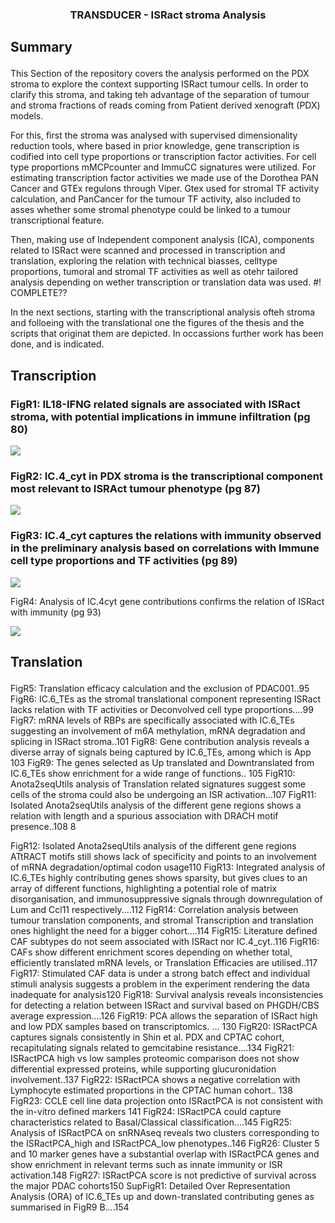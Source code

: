 <!-- PROJECT LOGO -->

<h3 align="center">

TRANSDUCER - ISRact stroma Analysis

</h3>

<h2 align="left">

Summary

</h2>

This Section of the repository covers the analysis performed on the PDX stroma to explore the context supporting ISRact tumour cells. In order to clarify this stroma, and taking teh advantage of the separation of tumour and stroma fractions of reads coming from Patient derived xenograft (PDX) models.

For this, first the stroma was analysed with supervised dimensionality reduction tools, where based in prior knowledge, gene transcription is codified into cell type proportions or transcription factor activities. For cell type proportions mMCPcounter and ImmuCC signatures were utilized. For estimating transcription factor activities we made use of the Dorothea PAN Cancer and GTEx regulons through Viper. Gtex used for stromal TF activity calculation, and PanCancer for the tumour TF activity, also included to asses whether some stromal phenotype could be linked to a tumour transcriptional feature.

Then, making use of Independent component analysis (ICA), components related to ISRact were scanned and processed in transcription and translation, exploring the relation with technical biasses, celltype proportions, tumoral and stromal TF activities as well as otehr tailored analysis depending on wether transcription or translation data was used. #! COMPLETE??


In the next sections, starting with the transcriptional analysis ofteh stroma and folloeing with the translational one the figures of the thesis and the scripts that originat them are depicted. In occassions further work has been done, and is indicated.

<h2 align="left">

Transcription

</h2>

<h3 align="left">

FigR1: IL18-IFNG related signals are associated with ISRact stroma, with potential implications in
immune infiltration (pg 80)

</h3>

<img src="replacewithpath/FigR1/FigR1.png">


<h3 align="left">

FigR2: IC.4_cyt in PDX stroma is the transcriptional component most relevant to ISRAct tumour
phenotype (pg 87)

</h3>

<img src="replacewithpath/FigR2/FigR2.png">


<h3 align="left">

FigR3: IC.4_cyt captures the relations with immunity observed in the preliminary analysis based on
correlations with Immune cell type proportions and TF activities (pg 89)

</h3>

<img src="replacewithpath/FigR3/FigR3.png">


FigR4: Analysis of IC.4cyt gene contributions confirms the relation of ISRact with immunity (pg 93)

</h3>

<img src="replacewithpath/FigR4/FigR4.png">




<h2 align="left">

Translation

</h2>





FigR5: Translation efficacy calculation and the exclusion of PDAC001..95
FigR6: IC.6_TEs as the stromal translational component representing ISRact lacks relation with TF
activities or Deconvolved cell type proportions....99
FigR7: mRNA levels of RBPs are specifically associated with IC.6_TEs suggesting an involvement of
m6A methylation, mRNA degradation and splicing in ISRact stroma..101
FigR8: Gene contribution analysis reveals a diverse array of signals being captured by IC.6_TEs,
among which is App 103
FigR9: The genes selected as Up translated and Downtranslated from IC.6_TEs show enrichment for
a wide range of functions.. 105
FigR10: Anota2seqUtils analysis of Translation related signatures suggest some cells of the stroma
could also be undergoing an ISR activation...107
FigR11: Isolated Anota2seqUtils analysis of the different gene regions shows a relation with length
and a spurious association with DRACH motif presence..108
8

FigR12: Isolated Anota2seqUtils analysis of the different gene regions ATtRACT motifs still shows
lack of specificity and points to an involvement of mRNA degradation/optimal codon usage110
FigR13: Integrated analysis of IC.6_TEs highly contributing genes shows sparsity, but gives clues to
an array of different functions, highlighting a potential role of matrix disorganisation, and
immunosuppressive signals through downregulation of Lum and Ccl11 respectively....112
FigR14: Correlation analysis between tumour translation components, and stromal Transcription
and translation ones highlight the need for a bigger cohort....114
FigR15: Literature defined CAF subtypes do not seem associated with ISRact nor IC.4_cyt..116
FigR16: CAFs show different enrichment scores depending on whether total, efficiently translated
mRNA levels, or Translation Efficacies are utilised..117
FigR17: Stimulated CAF data is under a strong batch effect and individual stimuli analysis suggests a
problem in the experiment rendering the data inadequate for analysis120
FigR18: Survival analysis reveals inconsistencies for detecting a relation between ISRact and survival
based on PHGDH/CBS average expression....126
FigR19: PCA allows the separation of ISRact high and low PDX samples based on transcriptomics.
... 130
FigR20: ISRactPCA captures signals consistently in Shin et al. PDX and CPTAC cohort,
recapitulating signals related to gemcitabine resistance....134
FigR21: ISRactPCA high vs low samples proteomic comparison does not show differential expressed
proteins, while supporting glucuronidation involvement..137
FigR22: ISRactPCA shows a negative correlation with Lymphocyte estimated proportions in the
CPTAC human cohort.. 138
FigR23: CCLE cell line data projection onto ISRactPCA is not consistent with the in-vitro defined
markers 141
FigR24: ISRactPCA could capture characteristics related to Basal/Classical classification....145
FigR25: Analysis of ISRactPCA on snRNAseq reveals two clusters corresponding to the
ISRactPCA_high and ISRactPCA_low phenotypes..146
FigR26: Cluster 5 and 10 marker genes have a substantial overlap with ISRactPCA genes and show
enrichment in relevant terms such as innate immunity or ISR activation.148
FigR27: ISRactPCA score is not predictive of survival across the major PDAC cohorts150
SupFigR1: Detailed Over Representation Analysis (ORA) of IC.6_TEs up and down-translated
contributing genes as summarised in FigR9 B....154
